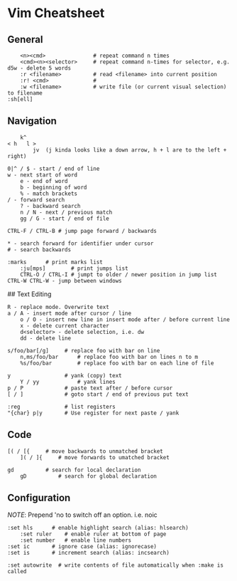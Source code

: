 # Vim Cheatsheet

## General

        <n><cmd>               # repeat command n times
        <cmd><n><selector>     # repeat command n-times for selector, e.g. d5w - delete 5 words
        :r <filename>          # read <filename> into current position
        :r! <cmd>              #
        :w <filename>          # write file (or current visual selection) to filename
	:sh[ell]

## Navigation

	    k^
	< h   l >
            jv  (j kinda looks like a down arrow, h + l are to the left + right)

	0|^ / $ - start / end of line
	w - next start of word
        e - end of word
        b - beginning of word
        % - match brackets
	/ - forward search
        ? - backward search
        n / N - next / previous match
        gg / G - start / end of file

	CTRL-F / CTRL-B # jump page forward / backwards

	* - search forward for identifier under cursor
	# - search backwards

	:marks		# print marks list
        :ju[mps]        # print jumps list
        CTRL-O / CTRL-I # jumpt to older / newer position in jump list
	CTRL-W CTRL-W - jump between windows

## Text Editing

	R - replace mode. Overwrite text
	a / A - insert mode after cursor / line
        o / O - insert new line in insert mode after / before current line
        x - delete current character
        d<selector> - delete selection, i.e. dw
        dd - delete line

	s/foo/bar[/g]     # replace foo with bar on line
        n,ms/foo/bar      # replace foo with bar on lines n to m
        %s/foo/bar        # replace foo with bar on each line of file

	y                 # yank (copy) text
        Y / yy            # yank lines
	p / P             # paste text after / before cursor
	[ / ]             # goto start / end of previous put text

	:reg              # list registers
	"{char} p|y       # Use register for next paste / yank
## Code

	[( / [{     # move backwards to unmatched bracket
        ]( / ]{     # move forwards to umatched bracket

	gd          # search for local declaration
        gD          # search for global declaration

## Configuration

*NOTE*: Prepend 'no to switch off an option. i.e. noic

	:set hls      # enable highlight search (alias: hlsearch)
        :set ruler    # enable ruler at bottom of page
        :set number   # enable line numbers
	:set ic       # ignore case (alias: ignorecase)
	:set is       # increment search (alias: incsearch)

	:set autowrite  # write contents of file automatically when :make is called
